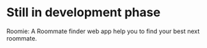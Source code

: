 # Still in development phase
Roomie: A Roommate finder web app help you to find your best next roommate.
